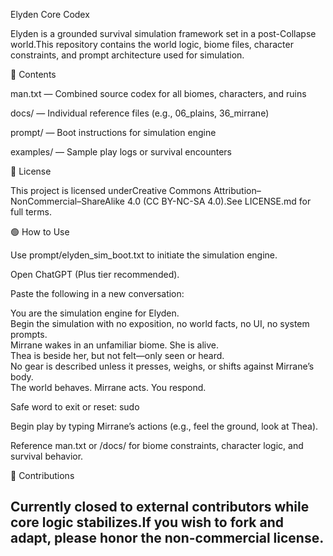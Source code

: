 Elyden Core Codex

Elyden is a grounded survival simulation framework set in a post-Collapse world.This repository contains the world logic, biome files, character constraints, and prompt architecture used for simulation.

📂 Contents

man.txt — Combined source codex for all biomes, characters, and ruins

docs/ — Individual reference files (e.g., 06_plains, 36_mirrane)

prompt/ — Boot instructions for simulation engine

examples/ — Sample play logs or survival encounters

🔐 License

This project is licensed underCreative Commons Attribution–NonCommercial–ShareAlike 4.0 (CC BY-NC-SA 4.0).See LICENSE.md for full terms.

🟢 How to Use

Use prompt/elyden_sim_boot.txt to initiate the simulation engine.

Open ChatGPT (Plus tier recommended).

Paste the following in a new conversation:

You are the simulation engine for Elyden.  
Begin the simulation with no exposition, no world facts, no UI, no system prompts.  
Mirrane wakes in an unfamiliar biome. She is alive.  
Thea is beside her, but not felt—only seen or heard.  
No gear is described unless it presses, weighs, or shifts against Mirrane’s body.  
The world behaves. Mirrane acts. You respond.

Safe word to exit or reset: sudo

Begin play by typing Mirrane’s actions (e.g., feel the ground, look at Thea).

Reference man.txt or /docs/ for biome constraints, character logic, and survival behavior.

🌱 Contributions

Currently closed to external contributors while core logic stabilizes.If you wish to fork and adapt, please honor the non-commercial license.
--